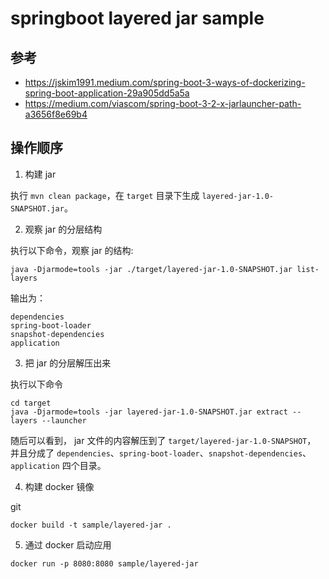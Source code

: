 # springboot layered jar sample

## 参考

- https://jskim1991.medium.com/spring-boot-3-ways-of-dockerizing-spring-boot-application-29a905dd5a5a
- https://medium.com/viascom/spring-boot-3-2-x-jarlauncher-path-a3656f8e69b4

## 操作顺序

1. 构建 jar

执行 `mvn clean package`，在 `target` 目录下生成 `layered-jar-1.0-SNAPSHOT.jar`。

2. 观察 jar 的分层结构

执行以下命令，观察 jar 的结构:

```shell
java -Djarmode=tools -jar ./target/layered-jar-1.0-SNAPSHOT.jar list-layers
```

输出为：

```
dependencies
spring-boot-loader
snapshot-dependencies
application
```

3. 把 jar 的分层解压出来

执行以下命令

```shell
cd target
java -Djarmode=tools -jar layered-jar-1.0-SNAPSHOT.jar extract --layers --launcher
```

随后可以看到， jar 文件的内容解压到了 `target/layered-jar-1.0-SNAPSHOT`，
并且分成了 `dependencies`、`spring-boot-loader`、`snapshot-dependencies`、`application` 四个目录。

4. 构建 docker 镜像

git

```shell
docker build -t sample/layered-jar .
```

5. 通过 docker 启动应用

```shell
docker run -p 8080:8080 sample/layered-jar
```